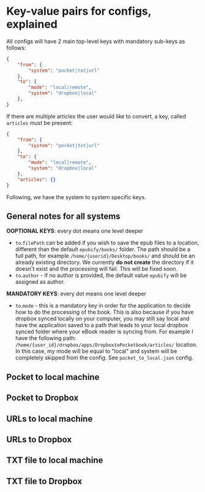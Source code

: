 # Key-value pairs for configs, explained
All configs will have 2 main top-level keys with mandatory sub-keys as follows:

```json
{
    "from": {
        "system": "pocket|txt|url"
    },
    "to": {
        "mode": "local|remote",
        "system": "dropbox|local"
    },
}
```

If there are multiple articles the user would like to convert, a key, called `articles` must be present:
```json
{
    "from": {
        "system": "pocket|txt|url"
    },
    "to": {
        "mode": "local|remote",
        "system": "dropbox|local"
    },
    "articles": {}
}
```

Following, we have the system to system specific keys.

## General notes for all systems
__OOPTIONAL KEYS__: every dot means one level deeper
- `to`.`filePath` can be added if you wish to save the epub files to a location,
different than the default `epubify/books/` folder. The path should be a full path, for example `/home/{userid}/Desktop/books/`
and should be an already existing directory. We currently __do not create__ the directory if it doesn't exist and the
processing will fail. This will be fixed soon.
- `to`.`author` - if no author is provided, the default value `epubify` will be assigned as author.

__MANDATORY KEYS__: every dot means one level deeper
- `to`.`mode` - this is a mandatory key in order for the application to decide how to do the processing of the book.
This is also because if you have dropbox synced locally on your computer, you may still say local and have the application
saved to a path that leads to your local dropbox synced folder where your eBook reader is syncing from.
For example I have the following path: `/home/{user_id}/dropbox/apps/DropboxtoPocketbook/articles/` location.
In this case, my mode will be equal to "local" and system will be completely skipped from the config.
See `pocket_to_local.json` config.

## Pocket to local machine


## Pocket to Dropbox


## URLs to local machine


## URLs to Dropbox


## TXT file to local machine


## TXT file to Dropbox